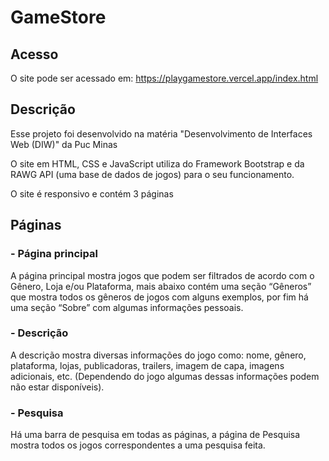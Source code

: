 # GameStore

## Acesso

O site pode ser acessado em: https://playgamestore.vercel.app/index.html 


## Descrição
Esse projeto foi desenvolvido na matéria "Desenvolvimento de Interfaces Web (DIW)" da Puc Minas

O site em HTML, CSS e JavaScript utiliza do Framework Bootstrap e da RAWG API (uma base de dados de jogos) para o seu funcionamento.

O site é responsivo e contém 3 páginas

## Páginas 
### -  Página principal
A página principal mostra jogos que podem ser filtrados de acordo com o Gênero, Loja e/ou Plataforma, mais abaixo contém uma seção “Gêneros” que mostra todos os gêneros de jogos com alguns exemplos, por fim há uma  seção “Sobre” com algumas informações pessoais.
  
### -  Descrição
A descrição mostra diversas informações do jogo como: nome, gênero, plataforma, lojas, publicadoras, trailers, imagem de capa, imagens adicionais, etc. (Dependendo do jogo algumas dessas informações podem não estar disponíveis).

### - Pesquisa
Há uma barra de pesquisa em todas as páginas, a página de Pesquisa mostra todos os jogos correspondentes a uma pesquisa feita. 
